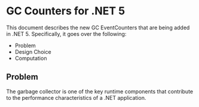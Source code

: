 # GC Counters for .NET 5

This document describes the new GC EventCounters that are being added in .NET 5. Specifically, it goes over the following:

* Problem
* Design Choice
* Computation


## Problem

The garbage collector is one of the key runtime components that contribute to the performance characteristics of a .NET application. 